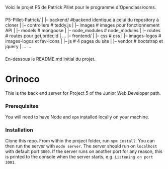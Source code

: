 Voici le projet P5 de Patrick Pillet pour le programme d'Openclassrooms.
###
P5-Pillet-Patrick/
|
|– backend/             #backend identique à celui du repository à cloner 
|   |– controllers       # teddy.js
|   |– images  # images pour fonctionnement API
|   |– models       # mongoose
|   |– node_modules  # node_modules
|   |– routes       # routes pour get,order,id 
|   ...
|– frontend/
|   |– css       # css
|   |– images-logos  # images-logos et fav-icons
|   |– js       # 4 pages du site
|   |– vendor  # bootstrap et jquery
|   ...
...
###

En-dessous le README.md initial du projet.

# Orinoco #

This is the back end server for Project 5 of the Junior Web Developer path.

### Prerequisites ###

You will need to have Node and `npm` installed locally on your machine.

### Installation ###

Clone this repo. From within the project folder, run `npm install`. You 
can then run the server with `node server`. 
The server should run on `localhost` with default port `3000`. If the
server runs on another port for any reason, this is printed to the
console when the server starts, e.g. `Listening on port 3001`.
